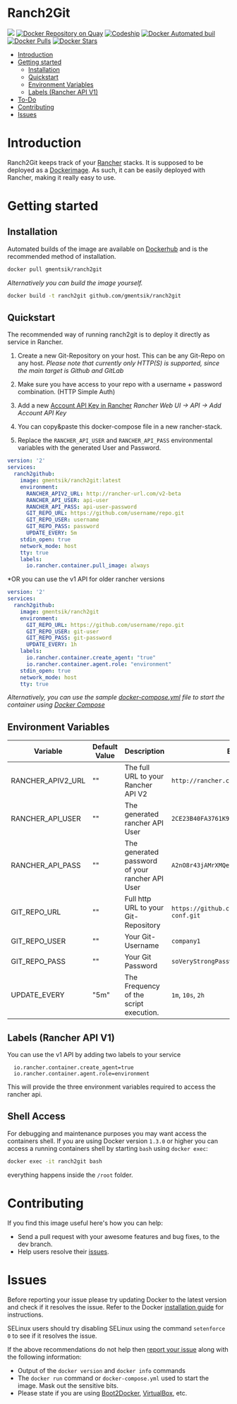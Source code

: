 # Ranch2Git

[![](https://images.microbadger.com/badges/image/gmentsik/ranch2git.svg)](https://microbadger.com/images/gmentsik/ranch2git "Get your own image badge on microbadger.com")
[![Docker Repository on Quay](https://quay.io/repository/gmentsik/ranch2git/status "Docker Repository on Quay")](https://quay.io/repository/gmentsik/ranch2git)
[![Codeship](https://img.shields.io/codeship/c5be5190-cedd-0134-3391-22c62aa246c8.svg?style=flat-square)](https://app.codeship.com/projects/c5be5190-cedd-0134-3391-22c62aa246c8)
[![Docker Automated buil](https://img.shields.io/docker/automated/gmentsik/ranch2git.svg?style=flat-square)](https://hub.docker.com/r/gmentsik/ranch2git/)
[![Docker Pulls](https://img.shields.io/docker/pulls/gmentsik/ranch2git.svg?style=flat-square)](https://hub.docker.com/r/gmentsik/ranch2git)
[![Docker Stars](https://img.shields.io/docker/stars/gmentsik/ranch2git.svg?style=flat-square)](https://hub.docker.com/r/gmentsik/ranch2git)

- [Introduction](#introduction)
- [Getting started](#getting-started)
  - [Installation](#installation)
  - [Quickstart](#quickstart)
  - [Environment Variables](#environment-variables)
  - [Labels (Rancher API V1)](#labels-(rancher-api-v1))
- [To-Do](#todo)
- [Contributing](#contributing)
- [Issues](#issues)

# Introduction

Ranch2Git keeps track of your [Rancher](http://rancher.com/) stacks.
It is supposed to be deployed as a [Dockerimage](https://www.docker.com/).
As such, it can be easily deployed with Rancher, making it really easy to use.

# Getting started

## Installation

Automated builds of the image are available on [Dockerhub](https://hub.docker.com/r/gmentsik/ranch2git) and is the recommended method of installation.

```bash
docker pull gmentsik/ranch2git
```

_Alternatively you can build the image yourself._

```bash
docker build -t ranch2git github.com/gmentsik/ranch2git
```

## Quickstart
The recommended way of running ranch2git is to deploy it directly as service in Rancher.

1. Create a new Git-Repository on your host. This can be any Git-Repo on any host. 
_Please note that currently only HTTP(S) is supported, since the main target is Github and GitLab_

2. Make sure you have access to your repo with a username + password combination. (HTTP Simple Auth)

3. Add a new [Account API Key in Rancher](http://docs.rancher.com/rancher/v1.4/en/api/v2-beta/api-keys/)
_Rancher Web UI -> API -> Add Account API Key_

5. You can copy&paste this docker-compose file in a new rancher-stack.

6. Replace the `RANCHER_API_USER` and `RANCHER_API_PASS` environmental variables with the generated User and Password.


```yaml
version: '2'
services:
  ranch2github:
    image: gmentsik/ranch2git:latest
    environment:
      RANCHER_APIV2_URL: http://rancher-url.com/v2-beta
      RANCHER_API_USER: api-user
      RANCHER_API_PASS: api-user-password
      GIT_REPO_URL: https://github.com/username/repo.git
      GIT_REPO_USER: username
      GIT_REPO_PASS: password
      UPDATE_EVERY: 5m
    stdin_open: true
    network_mode: host
    tty: true
    labels:
      io.rancher.container.pull_image: always
```

*OR you can use the v1 API for older rancher versions

```yaml
version: '2'
services:
  ranch2github:
    image: gmentsik/ranch2git
    environment:
      GIT_REPO_URL: https://github.com/username/repo.git
      GIT_REPO_USER: git-user
      GIT_REPO_PASS: git-password
      UPDATE_EVERY: 1h
    labels:
      io.rancher.container.create_agent: "true"
      io.rancher.container.agent.role: "environment"
    stdin_open: true
    network_mode: host
    tty: true
```

*Alternatively, you can use the sample [docker-compose.yml](docker-compose.yml) file to start the container using [Docker Compose](https://docs.docker.com/compose/)*

## Environment Variables


| Variable          | Default Value   | Description                                                                     | Examples                                          |
| ----------------- | --------------- | --------------------------------------------------------------------------------| ------------------------------------------------- |
| RANCHER_APIV2_URL | ""              | The full URL to your Rancher API V2                                             | `http://rancher.company1.com/v2-beta`             |
| RANCHER_API_USER  | ""              | The generated rancher API User                                                  | `2CE23B40FA3761K91C66`                            |
| RANCHER_API_PASS  | ""              | The generated password of your rancher API User                                 | `A2nO8r43jAMrXMQeJd5VpFvEYHKzYgKPSuuTt7ct`        |
| GIT_REPO_URL      | ""              | Full http URL to your Git-Repository                                            | `https://github.com/company1/rancher-conf.git`    |
| GIT_REPO_USER     | ""              | Your Git-Username                                                               | `company1`                                        |
| GIT_REPO_PASS     | ""              | Your Git Password                                                               | `soVeryStrongPasswordCannotBeHacked`              |
| UPDATE_EVERY      | "5m"            | The Frequency of the script execution.                                          | `1m`, `10s`, `2h`                                 |

## Labels (Rancher API V1)
You can use the v1 API by adding two labels to your service

      io.rancher.container.create_agent=true
      io.rancher.container.agent.role=environment
    

This will provide the three environment variables required to access the rancher api.

## Shell Access

For debugging and maintenance purposes you may want access the containers shell. If you are using Docker version `1.3.0` or higher you can access a running containers shell by starting `bash` using `docker exec`:

```bash
docker exec -it ranch2git bash
```

everything happens inside the `/root` folder.

# Contributing

If you find this image useful here's how you can help:

- Send a pull request with your awesome features and bug fixes, to the dev branch.
- Help users resolve their [issues](../../issues?q=is%3Aopen+is%3Aissue).

# Issues

Before reporting your issue please try updating Docker to the latest version and check if it resolves the issue. Refer to the Docker [installation guide](https://docs.docker.com/installation) for instructions.

SELinux users should try disabling SELinux using the command `setenforce 0` to see if it resolves the issue.

If the above recommendations do not help then [report your issue](../../issues/new) along with the following information:

- Output of the `docker version` and `docker info` commands
- The `docker run` command or `docker-compose.yml` used to start the image. Mask out the sensitive bits.
- Please state if you are using [Boot2Docker](http://www.boot2docker.io), [VirtualBox](https://www.virtualbox.org), etc.